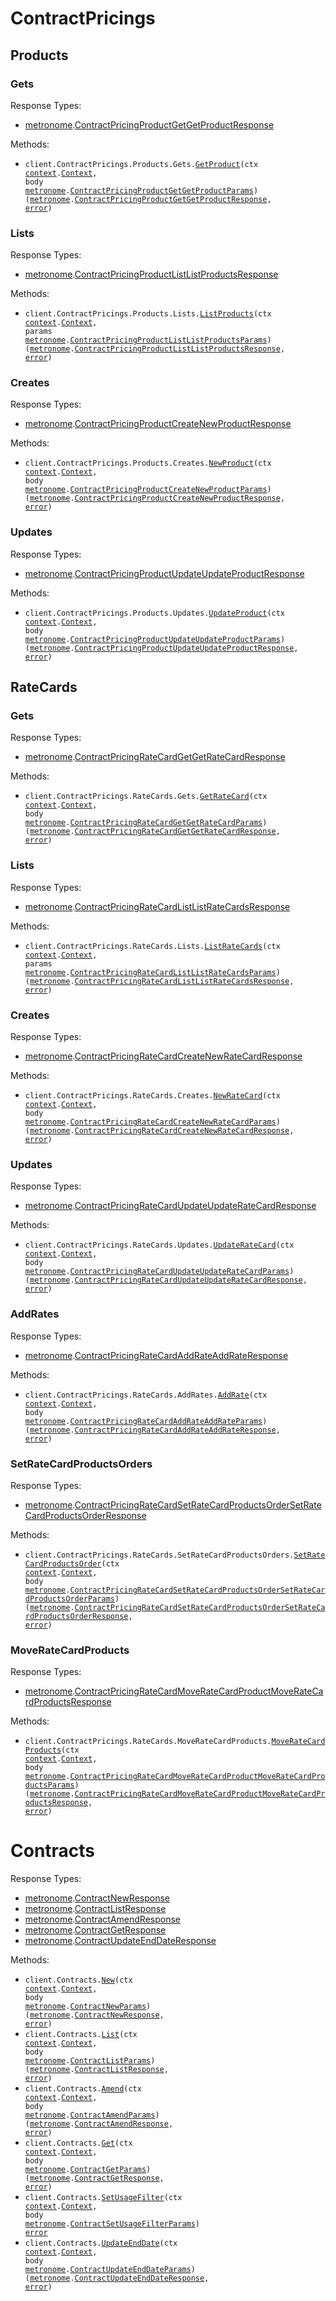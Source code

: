 # ContractPricings

## Products

### Gets

Response Types:

- <a href="https://pkg.go.dev/github.com/metronome/metronome-go">metronome</a>.<a href="https://pkg.go.dev/github.com/metronome/metronome-go#ContractPricingProductGetGetProductResponse">ContractPricingProductGetGetProductResponse</a>

Methods:

- <code title="post /contract-pricing/products/get">client.ContractPricings.Products.Gets.<a href="https://pkg.go.dev/github.com/metronome/metronome-go#ContractPricingProductGetService.GetProduct">GetProduct</a>(ctx <a href="https://pkg.go.dev/context">context</a>.<a href="https://pkg.go.dev/context#Context">Context</a>, body <a href="https://pkg.go.dev/github.com/metronome/metronome-go">metronome</a>.<a href="https://pkg.go.dev/github.com/metronome/metronome-go#ContractPricingProductGetGetProductParams">ContractPricingProductGetGetProductParams</a>) (<a href="https://pkg.go.dev/github.com/metronome/metronome-go">metronome</a>.<a href="https://pkg.go.dev/github.com/metronome/metronome-go#ContractPricingProductGetGetProductResponse">ContractPricingProductGetGetProductResponse</a>, <a href="https://pkg.go.dev/builtin#error">error</a>)</code>

### Lists

Response Types:

- <a href="https://pkg.go.dev/github.com/metronome/metronome-go">metronome</a>.<a href="https://pkg.go.dev/github.com/metronome/metronome-go#ContractPricingProductListListProductsResponse">ContractPricingProductListListProductsResponse</a>

Methods:

- <code title="post /contract-pricing/products/list">client.ContractPricings.Products.Lists.<a href="https://pkg.go.dev/github.com/metronome/metronome-go#ContractPricingProductListService.ListProducts">ListProducts</a>(ctx <a href="https://pkg.go.dev/context">context</a>.<a href="https://pkg.go.dev/context#Context">Context</a>, params <a href="https://pkg.go.dev/github.com/metronome/metronome-go">metronome</a>.<a href="https://pkg.go.dev/github.com/metronome/metronome-go#ContractPricingProductListListProductsParams">ContractPricingProductListListProductsParams</a>) (<a href="https://pkg.go.dev/github.com/metronome/metronome-go">metronome</a>.<a href="https://pkg.go.dev/github.com/metronome/metronome-go#ContractPricingProductListListProductsResponse">ContractPricingProductListListProductsResponse</a>, <a href="https://pkg.go.dev/builtin#error">error</a>)</code>

### Creates

Response Types:

- <a href="https://pkg.go.dev/github.com/metronome/metronome-go">metronome</a>.<a href="https://pkg.go.dev/github.com/metronome/metronome-go#ContractPricingProductCreateNewProductResponse">ContractPricingProductCreateNewProductResponse</a>

Methods:

- <code title="post /contract-pricing/products/create">client.ContractPricings.Products.Creates.<a href="https://pkg.go.dev/github.com/metronome/metronome-go#ContractPricingProductCreateService.NewProduct">NewProduct</a>(ctx <a href="https://pkg.go.dev/context">context</a>.<a href="https://pkg.go.dev/context#Context">Context</a>, body <a href="https://pkg.go.dev/github.com/metronome/metronome-go">metronome</a>.<a href="https://pkg.go.dev/github.com/metronome/metronome-go#ContractPricingProductCreateNewProductParams">ContractPricingProductCreateNewProductParams</a>) (<a href="https://pkg.go.dev/github.com/metronome/metronome-go">metronome</a>.<a href="https://pkg.go.dev/github.com/metronome/metronome-go#ContractPricingProductCreateNewProductResponse">ContractPricingProductCreateNewProductResponse</a>, <a href="https://pkg.go.dev/builtin#error">error</a>)</code>

### Updates

Response Types:

- <a href="https://pkg.go.dev/github.com/metronome/metronome-go">metronome</a>.<a href="https://pkg.go.dev/github.com/metronome/metronome-go#ContractPricingProductUpdateUpdateProductResponse">ContractPricingProductUpdateUpdateProductResponse</a>

Methods:

- <code title="post /contract-pricing/products/update">client.ContractPricings.Products.Updates.<a href="https://pkg.go.dev/github.com/metronome/metronome-go#ContractPricingProductUpdateService.UpdateProduct">UpdateProduct</a>(ctx <a href="https://pkg.go.dev/context">context</a>.<a href="https://pkg.go.dev/context#Context">Context</a>, body <a href="https://pkg.go.dev/github.com/metronome/metronome-go">metronome</a>.<a href="https://pkg.go.dev/github.com/metronome/metronome-go#ContractPricingProductUpdateUpdateProductParams">ContractPricingProductUpdateUpdateProductParams</a>) (<a href="https://pkg.go.dev/github.com/metronome/metronome-go">metronome</a>.<a href="https://pkg.go.dev/github.com/metronome/metronome-go#ContractPricingProductUpdateUpdateProductResponse">ContractPricingProductUpdateUpdateProductResponse</a>, <a href="https://pkg.go.dev/builtin#error">error</a>)</code>

## RateCards

### Gets

Response Types:

- <a href="https://pkg.go.dev/github.com/metronome/metronome-go">metronome</a>.<a href="https://pkg.go.dev/github.com/metronome/metronome-go#ContractPricingRateCardGetGetRateCardResponse">ContractPricingRateCardGetGetRateCardResponse</a>

Methods:

- <code title="post /contract-pricing/rate-cards/get">client.ContractPricings.RateCards.Gets.<a href="https://pkg.go.dev/github.com/metronome/metronome-go#ContractPricingRateCardGetService.GetRateCard">GetRateCard</a>(ctx <a href="https://pkg.go.dev/context">context</a>.<a href="https://pkg.go.dev/context#Context">Context</a>, body <a href="https://pkg.go.dev/github.com/metronome/metronome-go">metronome</a>.<a href="https://pkg.go.dev/github.com/metronome/metronome-go#ContractPricingRateCardGetGetRateCardParams">ContractPricingRateCardGetGetRateCardParams</a>) (<a href="https://pkg.go.dev/github.com/metronome/metronome-go">metronome</a>.<a href="https://pkg.go.dev/github.com/metronome/metronome-go#ContractPricingRateCardGetGetRateCardResponse">ContractPricingRateCardGetGetRateCardResponse</a>, <a href="https://pkg.go.dev/builtin#error">error</a>)</code>

### Lists

Response Types:

- <a href="https://pkg.go.dev/github.com/metronome/metronome-go">metronome</a>.<a href="https://pkg.go.dev/github.com/metronome/metronome-go#ContractPricingRateCardListListRateCardsResponse">ContractPricingRateCardListListRateCardsResponse</a>

Methods:

- <code title="post /contract-pricing/rate-cards/list">client.ContractPricings.RateCards.Lists.<a href="https://pkg.go.dev/github.com/metronome/metronome-go#ContractPricingRateCardListService.ListRateCards">ListRateCards</a>(ctx <a href="https://pkg.go.dev/context">context</a>.<a href="https://pkg.go.dev/context#Context">Context</a>, params <a href="https://pkg.go.dev/github.com/metronome/metronome-go">metronome</a>.<a href="https://pkg.go.dev/github.com/metronome/metronome-go#ContractPricingRateCardListListRateCardsParams">ContractPricingRateCardListListRateCardsParams</a>) (<a href="https://pkg.go.dev/github.com/metronome/metronome-go">metronome</a>.<a href="https://pkg.go.dev/github.com/metronome/metronome-go#ContractPricingRateCardListListRateCardsResponse">ContractPricingRateCardListListRateCardsResponse</a>, <a href="https://pkg.go.dev/builtin#error">error</a>)</code>

### Creates

Response Types:

- <a href="https://pkg.go.dev/github.com/metronome/metronome-go">metronome</a>.<a href="https://pkg.go.dev/github.com/metronome/metronome-go#ContractPricingRateCardCreateNewRateCardResponse">ContractPricingRateCardCreateNewRateCardResponse</a>

Methods:

- <code title="post /contract-pricing/rate-cards/create">client.ContractPricings.RateCards.Creates.<a href="https://pkg.go.dev/github.com/metronome/metronome-go#ContractPricingRateCardCreateService.NewRateCard">NewRateCard</a>(ctx <a href="https://pkg.go.dev/context">context</a>.<a href="https://pkg.go.dev/context#Context">Context</a>, body <a href="https://pkg.go.dev/github.com/metronome/metronome-go">metronome</a>.<a href="https://pkg.go.dev/github.com/metronome/metronome-go#ContractPricingRateCardCreateNewRateCardParams">ContractPricingRateCardCreateNewRateCardParams</a>) (<a href="https://pkg.go.dev/github.com/metronome/metronome-go">metronome</a>.<a href="https://pkg.go.dev/github.com/metronome/metronome-go#ContractPricingRateCardCreateNewRateCardResponse">ContractPricingRateCardCreateNewRateCardResponse</a>, <a href="https://pkg.go.dev/builtin#error">error</a>)</code>

### Updates

Response Types:

- <a href="https://pkg.go.dev/github.com/metronome/metronome-go">metronome</a>.<a href="https://pkg.go.dev/github.com/metronome/metronome-go#ContractPricingRateCardUpdateUpdateRateCardResponse">ContractPricingRateCardUpdateUpdateRateCardResponse</a>

Methods:

- <code title="post /contract-pricing/rate-cards/update">client.ContractPricings.RateCards.Updates.<a href="https://pkg.go.dev/github.com/metronome/metronome-go#ContractPricingRateCardUpdateService.UpdateRateCard">UpdateRateCard</a>(ctx <a href="https://pkg.go.dev/context">context</a>.<a href="https://pkg.go.dev/context#Context">Context</a>, body <a href="https://pkg.go.dev/github.com/metronome/metronome-go">metronome</a>.<a href="https://pkg.go.dev/github.com/metronome/metronome-go#ContractPricingRateCardUpdateUpdateRateCardParams">ContractPricingRateCardUpdateUpdateRateCardParams</a>) (<a href="https://pkg.go.dev/github.com/metronome/metronome-go">metronome</a>.<a href="https://pkg.go.dev/github.com/metronome/metronome-go#ContractPricingRateCardUpdateUpdateRateCardResponse">ContractPricingRateCardUpdateUpdateRateCardResponse</a>, <a href="https://pkg.go.dev/builtin#error">error</a>)</code>

### AddRates

Response Types:

- <a href="https://pkg.go.dev/github.com/metronome/metronome-go">metronome</a>.<a href="https://pkg.go.dev/github.com/metronome/metronome-go#ContractPricingRateCardAddRateAddRateResponse">ContractPricingRateCardAddRateAddRateResponse</a>

Methods:

- <code title="post /contract-pricing/rate-cards/addRate">client.ContractPricings.RateCards.AddRates.<a href="https://pkg.go.dev/github.com/metronome/metronome-go#ContractPricingRateCardAddRateService.AddRate">AddRate</a>(ctx <a href="https://pkg.go.dev/context">context</a>.<a href="https://pkg.go.dev/context#Context">Context</a>, body <a href="https://pkg.go.dev/github.com/metronome/metronome-go">metronome</a>.<a href="https://pkg.go.dev/github.com/metronome/metronome-go#ContractPricingRateCardAddRateAddRateParams">ContractPricingRateCardAddRateAddRateParams</a>) (<a href="https://pkg.go.dev/github.com/metronome/metronome-go">metronome</a>.<a href="https://pkg.go.dev/github.com/metronome/metronome-go#ContractPricingRateCardAddRateAddRateResponse">ContractPricingRateCardAddRateAddRateResponse</a>, <a href="https://pkg.go.dev/builtin#error">error</a>)</code>

### SetRateCardProductsOrders

Response Types:

- <a href="https://pkg.go.dev/github.com/metronome/metronome-go">metronome</a>.<a href="https://pkg.go.dev/github.com/metronome/metronome-go#ContractPricingRateCardSetRateCardProductsOrderSetRateCardProductsOrderResponse">ContractPricingRateCardSetRateCardProductsOrderSetRateCardProductsOrderResponse</a>

Methods:

- <code title="post /contract-pricing/rate-cards/setRateCardProductsOrder">client.ContractPricings.RateCards.SetRateCardProductsOrders.<a href="https://pkg.go.dev/github.com/metronome/metronome-go#ContractPricingRateCardSetRateCardProductsOrderService.SetRateCardProductsOrder">SetRateCardProductsOrder</a>(ctx <a href="https://pkg.go.dev/context">context</a>.<a href="https://pkg.go.dev/context#Context">Context</a>, body <a href="https://pkg.go.dev/github.com/metronome/metronome-go">metronome</a>.<a href="https://pkg.go.dev/github.com/metronome/metronome-go#ContractPricingRateCardSetRateCardProductsOrderSetRateCardProductsOrderParams">ContractPricingRateCardSetRateCardProductsOrderSetRateCardProductsOrderParams</a>) (<a href="https://pkg.go.dev/github.com/metronome/metronome-go">metronome</a>.<a href="https://pkg.go.dev/github.com/metronome/metronome-go#ContractPricingRateCardSetRateCardProductsOrderSetRateCardProductsOrderResponse">ContractPricingRateCardSetRateCardProductsOrderSetRateCardProductsOrderResponse</a>, <a href="https://pkg.go.dev/builtin#error">error</a>)</code>

### MoveRateCardProducts

Response Types:

- <a href="https://pkg.go.dev/github.com/metronome/metronome-go">metronome</a>.<a href="https://pkg.go.dev/github.com/metronome/metronome-go#ContractPricingRateCardMoveRateCardProductMoveRateCardProductsResponse">ContractPricingRateCardMoveRateCardProductMoveRateCardProductsResponse</a>

Methods:

- <code title="post /contract-pricing/rate-cards/moveRateCardProducts">client.ContractPricings.RateCards.MoveRateCardProducts.<a href="https://pkg.go.dev/github.com/metronome/metronome-go#ContractPricingRateCardMoveRateCardProductService.MoveRateCardProducts">MoveRateCardProducts</a>(ctx <a href="https://pkg.go.dev/context">context</a>.<a href="https://pkg.go.dev/context#Context">Context</a>, body <a href="https://pkg.go.dev/github.com/metronome/metronome-go">metronome</a>.<a href="https://pkg.go.dev/github.com/metronome/metronome-go#ContractPricingRateCardMoveRateCardProductMoveRateCardProductsParams">ContractPricingRateCardMoveRateCardProductMoveRateCardProductsParams</a>) (<a href="https://pkg.go.dev/github.com/metronome/metronome-go">metronome</a>.<a href="https://pkg.go.dev/github.com/metronome/metronome-go#ContractPricingRateCardMoveRateCardProductMoveRateCardProductsResponse">ContractPricingRateCardMoveRateCardProductMoveRateCardProductsResponse</a>, <a href="https://pkg.go.dev/builtin#error">error</a>)</code>

# Contracts

Response Types:

- <a href="https://pkg.go.dev/github.com/metronome/metronome-go">metronome</a>.<a href="https://pkg.go.dev/github.com/metronome/metronome-go#ContractNewResponse">ContractNewResponse</a>
- <a href="https://pkg.go.dev/github.com/metronome/metronome-go">metronome</a>.<a href="https://pkg.go.dev/github.com/metronome/metronome-go#ContractListResponse">ContractListResponse</a>
- <a href="https://pkg.go.dev/github.com/metronome/metronome-go">metronome</a>.<a href="https://pkg.go.dev/github.com/metronome/metronome-go#ContractAmendResponse">ContractAmendResponse</a>
- <a href="https://pkg.go.dev/github.com/metronome/metronome-go">metronome</a>.<a href="https://pkg.go.dev/github.com/metronome/metronome-go#ContractGetResponse">ContractGetResponse</a>
- <a href="https://pkg.go.dev/github.com/metronome/metronome-go">metronome</a>.<a href="https://pkg.go.dev/github.com/metronome/metronome-go#ContractUpdateEndDateResponse">ContractUpdateEndDateResponse</a>

Methods:

- <code title="post /contracts/create">client.Contracts.<a href="https://pkg.go.dev/github.com/metronome/metronome-go#ContractService.New">New</a>(ctx <a href="https://pkg.go.dev/context">context</a>.<a href="https://pkg.go.dev/context#Context">Context</a>, body <a href="https://pkg.go.dev/github.com/metronome/metronome-go">metronome</a>.<a href="https://pkg.go.dev/github.com/metronome/metronome-go#ContractNewParams">ContractNewParams</a>) (<a href="https://pkg.go.dev/github.com/metronome/metronome-go">metronome</a>.<a href="https://pkg.go.dev/github.com/metronome/metronome-go#ContractNewResponse">ContractNewResponse</a>, <a href="https://pkg.go.dev/builtin#error">error</a>)</code>
- <code title="post /contracts/list">client.Contracts.<a href="https://pkg.go.dev/github.com/metronome/metronome-go#ContractService.List">List</a>(ctx <a href="https://pkg.go.dev/context">context</a>.<a href="https://pkg.go.dev/context#Context">Context</a>, body <a href="https://pkg.go.dev/github.com/metronome/metronome-go">metronome</a>.<a href="https://pkg.go.dev/github.com/metronome/metronome-go#ContractListParams">ContractListParams</a>) (<a href="https://pkg.go.dev/github.com/metronome/metronome-go">metronome</a>.<a href="https://pkg.go.dev/github.com/metronome/metronome-go#ContractListResponse">ContractListResponse</a>, <a href="https://pkg.go.dev/builtin#error">error</a>)</code>
- <code title="post /contracts/amend">client.Contracts.<a href="https://pkg.go.dev/github.com/metronome/metronome-go#ContractService.Amend">Amend</a>(ctx <a href="https://pkg.go.dev/context">context</a>.<a href="https://pkg.go.dev/context#Context">Context</a>, body <a href="https://pkg.go.dev/github.com/metronome/metronome-go">metronome</a>.<a href="https://pkg.go.dev/github.com/metronome/metronome-go#ContractAmendParams">ContractAmendParams</a>) (<a href="https://pkg.go.dev/github.com/metronome/metronome-go">metronome</a>.<a href="https://pkg.go.dev/github.com/metronome/metronome-go#ContractAmendResponse">ContractAmendResponse</a>, <a href="https://pkg.go.dev/builtin#error">error</a>)</code>
- <code title="post /contracts/get">client.Contracts.<a href="https://pkg.go.dev/github.com/metronome/metronome-go#ContractService.Get">Get</a>(ctx <a href="https://pkg.go.dev/context">context</a>.<a href="https://pkg.go.dev/context#Context">Context</a>, body <a href="https://pkg.go.dev/github.com/metronome/metronome-go">metronome</a>.<a href="https://pkg.go.dev/github.com/metronome/metronome-go#ContractGetParams">ContractGetParams</a>) (<a href="https://pkg.go.dev/github.com/metronome/metronome-go">metronome</a>.<a href="https://pkg.go.dev/github.com/metronome/metronome-go#ContractGetResponse">ContractGetResponse</a>, <a href="https://pkg.go.dev/builtin#error">error</a>)</code>
- <code title="post /contracts/setUsageFilter">client.Contracts.<a href="https://pkg.go.dev/github.com/metronome/metronome-go#ContractService.SetUsageFilter">SetUsageFilter</a>(ctx <a href="https://pkg.go.dev/context">context</a>.<a href="https://pkg.go.dev/context#Context">Context</a>, body <a href="https://pkg.go.dev/github.com/metronome/metronome-go">metronome</a>.<a href="https://pkg.go.dev/github.com/metronome/metronome-go#ContractSetUsageFilterParams">ContractSetUsageFilterParams</a>) <a href="https://pkg.go.dev/builtin#error">error</a></code>
- <code title="post /contracts/updateEndDate">client.Contracts.<a href="https://pkg.go.dev/github.com/metronome/metronome-go#ContractService.UpdateEndDate">UpdateEndDate</a>(ctx <a href="https://pkg.go.dev/context">context</a>.<a href="https://pkg.go.dev/context#Context">Context</a>, body <a href="https://pkg.go.dev/github.com/metronome/metronome-go">metronome</a>.<a href="https://pkg.go.dev/github.com/metronome/metronome-go#ContractUpdateEndDateParams">ContractUpdateEndDateParams</a>) (<a href="https://pkg.go.dev/github.com/metronome/metronome-go">metronome</a>.<a href="https://pkg.go.dev/github.com/metronome/metronome-go#ContractUpdateEndDateResponse">ContractUpdateEndDateResponse</a>, <a href="https://pkg.go.dev/builtin#error">error</a>)</code>
